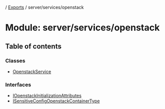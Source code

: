 [](../README.md) / [Exports](../modules.md) / server/services/openstack

# Module: server/services/openstack

## Table of contents

### Classes

- [OpenstackService](../classes/server_services_openstack.openstackservice.md)

### Interfaces

- [IOpenstackInitializationAttributes](../interfaces/server_services_openstack.iopenstackinitializationattributes.md)
- [ISensitiveConfigOpenstackContainerType](../interfaces/server_services_openstack.isensitiveconfigopenstackcontainertype.md)
